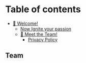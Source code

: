 # Table of contents

* [👋 Welcome!](README.md)
  * [Now Ignite your passion](welcome/now-ignite-your-passion.md)
  * [👋 Meet the Team!](welcome/meet-the-team/README.md)
    * [Privacy Policy](welcome/meet-the-team/privacy-policy.md)

## Team

